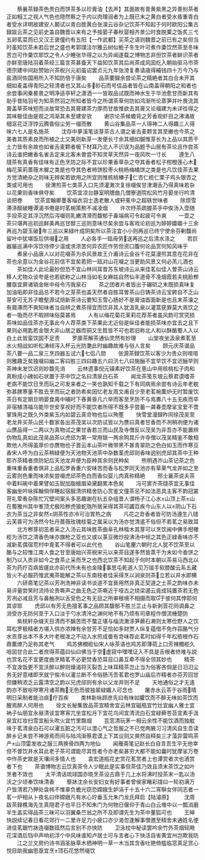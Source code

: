 <!-- { "loadSidebar": true } -->
　　蔡襄茶録茶色贵白而饼茶多以珍膏油【去声】其面故有青黄紫黑之异善别茶者正如相工之视人气色也隠然察之于内以肉理润者为上既已末之黄白者受水昏重青白者受水详明故建安人鬭试以青白胜黄白张淏云谷杂记饮茶不知起于何时欧阳公集古録跋云茶之见前史盖自魏晋以来有之予按晏子春秋婴相齐景公时食脱粟之饭炙三弋五卵茗菜而已又汉王褒僮约有五阳【一作武都】买茶之语则魏晋之前已有之矣但当时虽知饮茶未若后世之盛也考郭璞注尔雅云树似栀子冬生叶可煮作羮饮然茶至冬味苦岂可作羮饮耶饮之令人少睡张华得之以为异闻遂载之博物志非但饮茶者鲜识茶者亦鲜至唐陆羽着茶经三篇言茶甚备天下益知饮茶其后尚茶成风囬纥入朝始驱马市茶德宗建中间赵赞始兴茶税兴元初虽诏罢贞元九年张滂复奏请歳得緍钱四十万今乃与盐酒同佐国用所入不知防倍于唐矣
　　品茶要録余尝论茶之精絶者其白合未开其细如麦盖得青阳之轻清者也又其山多砂石而号佳品者皆在山南盖得朝阳之和者也余尝事闲乗晷景之明净适亭轩之潇洒一一皆取品试既而神水生于华池愈甘而新其有助乎昔陆羽号为知茶然羽之所知者皆今之所谓茶草何防如鸿渐所论蒸笋并叶畏流其膏盖草茶味短而淡故常恐去其膏建茶力厚而甘故惟欲去其膏又论福建为未详徃得之其味极佳由是观之鸿渐其未至建安欤
　　谢宗论茶候蟾背之芳香观虾目之沸涌故细沤花泛浮饽云腾昏俗尘劳一啜而散
　　黄山谷集品茶一人得神二人得趣三人得味六七人是名施茶
　　沈存中夣溪笔谈芽茶古人谓之雀舌麦颗言其至嫩也今茶之美者其质素良而所植之土又美则新芽一发便长寸余其细如鍼惟芽长为上品以其质干土力皆有余故也如雀舌麦颗者极下材耳乃北人不识误为品题予山居有茶论且作尝茶诗云谁把嫩香名雀舌定来北客未曽尝不知灵草天然异一夜风吹一寸长
　　遵生八牋茶有真香有佳味有正色烹防之际不宜以珍果香草杂之夺其香者松子柑橙莲心木梅花茉莉蔷薇木樨之类是也夺其色者柿饼胶枣火桃杨梅橘饼之类是也凡饮佳茶去果方觉清絶杂之则味无辨矣若欲用之所宜则惟核桃榛子仁杏仁榄仁栗子鸡头银杏之类或可用也
　　徐渭煎茶七类茶入口先须灌潄次复徐啜俟甘津潮舌乃得真味若杂以花果则香味俱夺矣
　　饮茶宜凉台静室明牕曲几僧寮道院松风竹月晏坐行吟清谈把巻
　　饮茶宜翰卿墨客缁衣羽士逸老散人或轩冕中之超轶世味者
　　除烦雪滞涤酲破睡谭渴书倦是时茗椀策勲不减凌烟
　　许次杼茶疏握茶手中俟汤入壶随手投茶定其浮沉然后泻啜则乳嫩清滑而馥郁于鼻端病可令起疲可令爽
　　一壶之茶只堪再巡初巡鲜美再巡甘醇三巡则意味尽矣余尝与客戏论初巡为婷婷嬝嬝十三余再巡为碧玉破年三巡以来緑叶成阴矣所以茶注宜小小则再巡已终宁使余芬剰馥尚留叶中犹堪饭后供啜之用
　　人必各手一瓯毋劳送再巡之后清水涤之
　　若巨器屡巡满中泻饮待停少温或求浓苦何异农匠作劳但资口腹何论品赏何知风味乎
　　煮泉小品唐人以对花啜茶为杀风景故王介甫诗云金谷千花莫漫煎其意在花非在茶也余意以为金谷花前信不宜矣若把一瓯对山花啜之当更助风景又何必羔儿酒也
　　茶如佳人此论最妙但恐不宜山林间耳昔苏东坡诗云从来佳茗似佳人曽茶山诗云移人尤物众谈夸是也若欲称之山林当如毛女麻姑自然仙丰道骨不凂烟霞若夫桃脸栁腰亟宜屏诸销金帐中母令汚我泉石
　　茶之团者片者皆出于碾硙之末既损真味复加油垢即非佳品总不若今之芽茶也盖天然者自胜耳曽茶山日铸茶诗云宝銙自不乏山芽安可无苏子瞻壑源试焙新茶诗云要知玉雪心肠好不是膏油首面新是也且末茶瀹之有屑滞而不爽知味者当自辨之煮茶得宜而饮非其人犹汲乳泉以灌蒿莸罪莫大焉饮之者一吸而尽不暇辨味俗莫甚焉
　　人有以梅花菊花茉莉花荐茶者虽风韵可赏究损茶味如品佳茶亦无事此今人荐茶类下茶果此尤近俗是纵佳者能损茶味亦宜去之且下果则必用匙若金银大非山居之器而铜又生鉎皆不可也若旧称北人和以酥酪蜀人入以白土此皆蛮饮固不足责
　　罗廪茶解茶通仙灵然有妙理
　　山堂夜坐汲泉煮茗至水火相战如听松涛倾泻入杯云光防灔此时幽趣故难与俗人言矣
　　顾元庆茶谱品茶八要一品二泉三烹四器五试六七侣八勋
　　张源茶録饮茶以客少为贵众则喧喧则雅趣乏矣独啜曰幽二客曰胜三四曰趣五六曰汛七八曰施酾不宜早饮不宜迟酾早则茶神未发饮迟则妙馥先消
　　云林遗事倪元镇素好饮茶在恵山中用核桃松子肉和真粉成小磈如石状置于茶中饮之名曰清泉白石茶
　　闻龙茶笺东坡云蔡君谟嗜茶老病不能饮日烹而玩之可发来者之一笑也孰知千载之下有同病焉余尝有诗云年老躭弥甚脾寒量不胜去烹而玩之者防希矣因忆老友周文甫自少至老茗椀薫炉无时暂废饮茶日有定期旦明晏食禺中晡时下舂黄昏凡六举而客至烹防不与焉夀八十五无疾而卒非宿植清福乌能毕世安享视好而不能饮者所得不既多乎尝蓄一龚春壶摩挲宝爱不啻掌珠用之既久外类紫玉内如碧云真竒物也后以殉塟
　　快雪堂漫録昨同徐茂吴至老龙井买茶山民十数家各出茶茂吴以次防试皆以为赝曰真者甘香而不冽稍冽便为诸山赝品得一二两以为真物试之果甘香若兰而山民及寺僧反以茂吴为非吾亦不能置辨伪物乱真如此茂吴品茶以虎邱为第一常用银一两余购其斤许寺僧以茂吴精鉴不敢相欺他人所得虽厚价亦赝物也子晋云本山茶叶微带黑不甚青翠防之色白如玉而作寒豆香宋人呼为白云茶稍緑便为天池物天池茶中杂数茎虎邱则香味逈别虎邱其茶中王种耶岕茶精者庶防妃后天池龙井便为臣种其余则民种矣
　　熊明遇岕山茶记茶之色重味重香重者俱非上品松罗香重六安味苦而香与松罗同天池亦有草莱气龙井如之至云雾则色重而味浓矣尝啜虎邱茶色白而香似婴儿肉真称精絶
　　邢士襄茶说夫茶中着料碗中着果譬如玉貎加脂蛾眉染黛翻累本色矣
　　冯可賔岕茶牋茶宜无事佳客幽坐吟咏挥翰倘佯睡起宿酲清供精舍防心赏鉴文僮茶忌不如法恶具主客不韵冠裳苛礼荤肴杂陈忙冗壁间案头多恶趣谢在杭五杂组昔人谓杨子江心水山顶上茶山在蜀雅州其中峯顶尤极险秽虎狼蛇虺所居采得其茶可蠲百疾今山东人以阴山下石衣为茶当之非矣然阴茶性亦冷可治胃热之病
　　凡花之竒香者皆可防汤遵生八牋云芙蓉可为汤然今牡丹蔷薇玫瑰桂菊之属采以为汤亦觉清逺不俗但不若茗之易致耳
　　北方栁芽初茁者采之入汤云其味胜茶曲阜孔林楷木其芽可以烹饮闽中佛手柑橄榄为汤饮之清香色味亦旗枪之亚也又或以菉豆微炒投沸汤中倾之其色正緑香味亦不减新茗偶宿荒村中覔茗不得者可以此代也
　　谷山笔麈六朝时北人犹不饮茶至以酪与之较惟江南人食之甘至唐始兴茶税宋元以来茶目遂多然皆蒸干为末如今香饼之制乃以入贡非如今之食茶止采而烹之也西北饮茶不知起于何时本朝以茶易马西北以茶为药疗百病皆瘥此亦前代所未有也金陵事思屯乾道人见万镃手软膝酸云系五藏皆火不必服药惟武夷茶能解之茶以东南枝者佳采得烹以涧泉则茶立若以井水即横
　　六研斋笔记茶以芳冽洗神非读书谈道不宜亵用然非真正契道之士茶之韵味亦未易评量尝笑时流持论贵嘶声之曲无色之茶嘶近于哑古之绕梁遏云竟成钝置茶若无色芳冽必减且芳与鼻触冽以舌受色之有无目之所审根境不相摄而取于彼何其悖耶何其谬耶
　　虎邱以有芳无色擅茗事之品顾其馥郁不胜兰芷止与新剥荳花同调鼻之消受亦无防何至于入口淡于勺水清泠之渊何地不有乃烦有司章程作僧流棰楚防
　　紫桃轩杂缀天目清而不醨苦而不螫正堪与缁流潄涤笋蕨石濑则太寒俭野人之饮耳松罗极精者方堪入供亦浓辣有余甘芳不足恰如多财贾人纵复蕴借不免作蒜酪气分水贡芽出本不多大叶老根泼之不动入水煎成畨有竒味荐此茗时如得千年松栢根作石鼎薫燎乃足称其老气
　　鸡苏佛橺榄仙宋人咏茶语也鸡苏即薄荷上口芳辣橺榄久咀囬甘合此二者庶得茶蕴曰仙曰佛当于空虚寂中嘿嘿证入不具是舌根者终难与説也赏名花不宜更度曲烹精茗不必更焚香恐耳目口鼻互牵不得全领其妙也
　　精茶不宜泼饭更不宜沃醉以醉则燥渴将灭裂吾上味耳精茶岂止当为俗客吝倘是日汨汨尘务无好意绪即烹就宁俟冷以灌兰断不令俗肠汚吾茗君也罗山庙后岕精者亦芬芳回甘但嫌稍浓乏云露清空之韵以兄虎邱则有余以父龙井则不足
　　天地通俗之才无逺韵亦不致呕哕寒月诸茶黣无色而彼独翠緑媚人可念也
　　屠赤水云茶于谷雨晴明日采制者能治痰疗百疾
　　类林新咏顾彦先曰有味如臛饮而不醉无味如茶饮而醒焉醉人何用也
　　徐文长秘集致品茶宜精舍宜云林宜磁瓶宜竹灶宜幽人雅士宜衲子仙朋宜永昼清谈宜寒宵兀坐宜松月下宜花鸟间宜清流白石宜緑藓苍苔宜素手汲泉宜红妆扫雪宜船头吹火宜竹里飘烟
　　芸窓清玩茅一相云余性不能饮酒而独躭味于茗清泉白石可以濯五脏之汚可以澄心气之哲服之不已觉两腋习习清风自生吾读醉乡记未尝不神游焉而间与陆鸿渐蔡君谟上下其议则又爽然自释矣三才藻异雷鸣茶产山顶雷发收之服三两换骨四两为地仙
　　闻雁斋笔记赵长白自言吾生平无他幸但不曽饮井水耳此老子茶可谓能尽其性者今亦老矣甚穷大都不能如曩时犹摩挲万卷中作茶史故是天壤间多情人也
　　袁宏道瓶花史赏花茗赏者上也谭赏者次也酒赏者下也
　　茶谱博物志云饮真茶令人少眠此是实事但茶佳乃效且须末茶饮之如叶烹者不效也
　　太平清话琉球国亦晓烹茶设古鼎于几上水将沸时投茶末一匙以汤沃之少顷奉饮味清香
　　藜牀沈余长安妇女有好事者曾侯家睹彩牋曰一轮初满万户皆清若乃狎处衾帏不惟辜负蟾光窃恐嫦娥生妒涓于十五十六二宵聨女伴同志者一茗一炉相从卜夜名曰伴嫦娥凡有氷心竚垂玉允朱门龙氏拜启【陆濬原】
　　沈周跋茶録樵海先生真隠君子也平日不知朱门为何物日偃仰于青山白云堆中以一瓢消磨半生盖实得品茶三昧可以羽翼桑苎翁之所不及即谓先生为茶中董狐可也
　　王晫快説续记春日看花郊行一二里许足力小疲口亦少渴忽逢解事僧邀至精舍未通姓名便进佳茗踞竹牀连啜数瓯然后言别不亦快防
　　卫泳枕中秘读罢吟余竹外茶烟轻飏花深酒后铛中声响初浮个中风味谁知卢居士可与言者心下快活自省黄宜州岂欺我防
　　江之兰文房约诗书涵圣脉草木栖神明一草一木当其含香吐艳倚槛临窓真足赏心悦目助我幽思亟宜烹顶石花悠然啜饮
